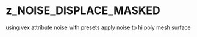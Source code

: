 # z_NOISE_DISPLACE_MASKED

using vex attribute noise with presets apply noise to hi poly mesh surface 
